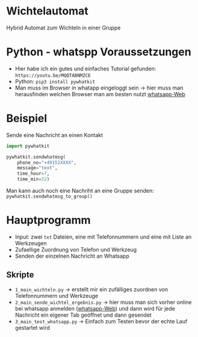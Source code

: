 # Wichtelautomat
Hybrid Automat zum Wichteln in einer Gruppe


# Python - whatspp Voraussetzungen
* Hier habe ich ein gutes und einfaches Tutorial gefunden: `https://youtu.be/MQQTABNMZCE`
* Python: `pip3 install pywhatkit`
* Man muss im Browser in whatapp eingeloggt sein -> hier muss man herausfinden welchen Browser man am besten nutzt [whatsapp-Web](https://web.whatsapp.com)

# Beispiel
Sende eine Nachricht an einen Kontakt
```python
import pywhatkit

pywhatkit.sendwhatmsg(
    phone_no="+49151XXXX", 
    message="text", 
    time_hour=7, 
    time_min=32)

```

Man kann auch noch eine Nachriht an eine Gruppe senden:
`pywhatkit.sendwhatmsg_to_group()`

# Hauptprogramm
* Input: zwei `txt` Dateien, eine mit Telefonnummern und eine mit Liste an Werkzeugen
* Zufaellige Zuordnung von Telefon und Werkzeug
* Senden der einzelnen Nachricht an Whatsapp

## Skripte
* `1_main_wichteln.py` -> erstellt mir ein zufälliges zuordnen von Telefonnummern und Werkzeuge
* `2_main_sende_wichtel_ergebnis.py` -> hier muss man sich vorher online bei whatsapp anmelden ([whatsapp-Web](https://web.whatsapp.com)) und dann wird für jede Nachricht ein eigener Tab geöffnet und dann gesendet
* `3_main_test_whatsapp.py` -> Einfach zum Testen bevor der echte Lauf gestartet wird
